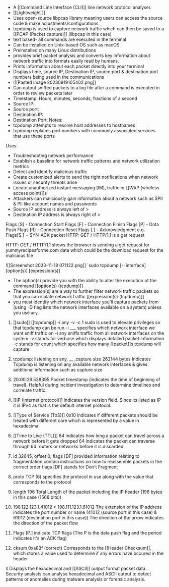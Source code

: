 - A [[Command Line Interface (CLI)]] line network protocol analyser. 
- [[Lightweight ]]
- Uses open-source libpcap library meaning users can access the source code & make adjustments/configurations
- tcpdump is used to capture network traffic which can then be saved to a [[PCAP (Packet capture)]] (libpcap in this case)
- text based- all commands are executed in the terminal
- Can be installed on Unix-based OS such as macOS
- Preinstalled on many Linux distributions
- provides brief packet analysis and converts key information about network traffic into formats easily read by humans.
- Prints information about each packet directly into your terminal
- Displays time, source IP, Destination IP, source port & destination port numbers being used in the communications
- ![[Pasted image 20230919105402.png]]
- Can output sniffed packets to a log file after a command is executed in order to review packets later
- Timestamp: Hours, minutes, seconds, fractions of a second
- Source IP: 
- Source port: 
- Destination IP: 
- Destination Port:
Notes: 
- tcpdump attempts to resolve host addresses to hostnames
- tcpdump replaces port numbers with commonly associated services that use these ports  
  
Uses:
-  Troubleshooting network performance
- Establish a baseline for network traffic patterns and network utilization metrics
- Detect and identify malicious traffic
- Create customized alerts to send the right notifications when network issues or security threats arise
- Locate unauthorized instant messaging (IM), traffic or [[WAP (wireless access point)]]s
- Attackers can maliciously gain information about a network such as SPII & PII like account names and passwords
- Source IP address is always left of >
- Destination IP address is always right of >

Flags \[S] - Connection Start
Flags \[F] - Connection Finish
Flags \[P] - Data Push
Flags \[R] - Connection Reset
Flags \[.] - Acknowledgment e.g. Flags\[S.] = SYN-ACK packet
HTTP: GET / HTTP/1.1 is a get request


HTTP: GET / HTTP/1.1 shows the browser is sending a get request for yummyrecipesforme.com data which could be the download request for the malicious file


![[Screenshot 2023-11-18 071122.png]]
`sudo tcpdump [-i interface] [option(s)] [expression(s)]
- The option(s) provide you with the ability to alter the execution of the command 
  [[option(s) (tcpdump)]]
- The expression(s) are a way to further filter network traffic packets so that you can isolate network traffic
 [[expression(s) (tcpdump)]]
- you must identify which network interface you'll capture packets from  (using -D flag lists the network interfaces available on a system) unless you use `any`.
1. [[sudo]] [[tcpdump]] -i any -v -c 1
   sudo is used to elevate privileges so that tcpdump can be run
   -i ___ specifies which network interface we want sniff traffic on
   -i any sniffs traffic from all network interfaces on the system
   -v stands for verbose which displays detailed packet information
   -c stands for count which specifies how many [[packet]]s tcpdump will capture

2. tcpdump: listening on any, __ ,capture size 262144 bytes
   Indicates Tcpdump is listening on any available network interfaces & gives additional information such as capture size
   
3. 20:00:29.538395 
   Packet timestamp (indicates the time of beginning of travel). Helpful during incident investigation to determine timelines and correlate traffic.
   
4. [[IP (Internet protocol)]] 
   indicates the version field. Since its listed as IP it is IPv4 as that is the default internet protocol.
   
5. [[Type of Service (ToS)]] 0x10
   indicates if different packets should be treated with different care which is represented by a value in hexadecimal
   
6. [[Time to Live (TTL)]] 64
   indicates how long a packet can travel across a network before it gets dropped
   64 indicates the packet can traverse through 64 routers or networks before it is discarded
   
7. id 32645, offset 0, flags \[DF] 
   provided information relating to fragmentation
   contain instructions on how to reassemble packets in the correct order
   flags \[DF] stands for Don't Fragment
   
8. proto TCP (6)
   specifies the protocol in use along with the value that corresponds to the protocol

9. length 196
   Total Length of the packet including the IP header (196 bytes in this case (1568 bits))

10. 198.122.123.1.41012 > 198.111.123.1.61012
   The extension of the IP address indicates the port number or name  (41012 (source port in this case) & 61012 (destination port in this case))
   The direction of the arrow indicates the direction of the packet flow 

11. Flags [P.] 
   indicate TCP flags (The P is the data push flag and the period indicates it's an ACK flag)

12. cksum 0xa83f (correct)
 Corresponds to the [[Header Checksum]], which stores a value used to determine if any errors have occured in the header

`X` Displays the hexadecimal and [[ASCII]] output format packet data. Security analysts can analyse hexadecimal and ASCII output to detect patterns or anomalies during malware analysis or forensic analysis.